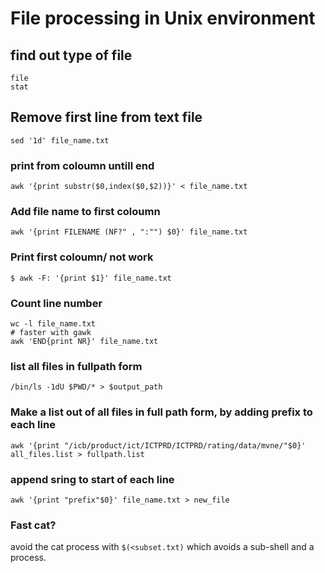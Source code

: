 # File processing in Unix environment


## find out type of file
```
file
stat
```

## Remove first line from text file
```
sed '1d' file_name.txt
```

### print from coloumn untill end 

```
awk '{print substr($0,index($0,$2))}' < file_name.txt
```

### Add file name to first coloumn
```
awk '{print FILENAME (NF?" , ":"") $0}' file_name.txt
```

### Print first coloumn/ not work
```
$ awk -F: '{print $1}' file_name.txt
```

### Count line number
```
wc -l file_name.txt
# faster with gawk
awk 'END{print NR}' file_name.txt
```

### list all files in fullpath form

```
/bin/ls -1dU $PWD/* > $output_path
```

### Make a list out of all files in full path form, by adding prefix to each line
```
awk '{print "/icb/product/ict/ICTPRD/ICTPRD/rating/data/mvne/"$0}' all_files.list > fullpath.list
```

### append sring to start of each line
```
awk '{print "prefix"$0}' file_name.txt > new_file
```

### Fast cat?
avoid the cat process with `$(<subset.txt)` which avoids a sub-shell and a process.
